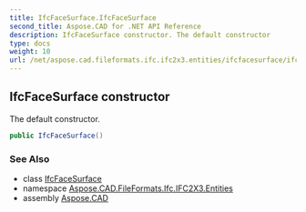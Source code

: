 ```yaml
---
title: IfcFaceSurface.IfcFaceSurface
second_title: Aspose.CAD for .NET API Reference
description: IfcFaceSurface constructor. The default constructor
type: docs
weight: 10
url: /net/aspose.cad.fileformats.ifc.ifc2x3.entities/ifcfacesurface/ifcfacesurface/
---
```

## IfcFaceSurface constructor

The default constructor.

```csharp
public IfcFaceSurface()
```

### See Also

* class [IfcFaceSurface](../)
* namespace [Aspose.CAD.FileFormats.Ifc.IFC2X3.Entities](../../ifcfacesurface/)
* assembly [Aspose.CAD](../../../)



